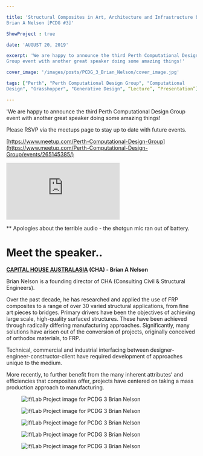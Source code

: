 ```yaml
---

title: 'Structural Composites in Art, Architecture and Infrastructure by
Brian A Nelson [PCDG #3]'

ShowProject : true

date: 'AUGUST 20, 2019'

excerpt: 'We are happy to announce the third Perth Computational Design
Group event with another great speaker doing some amazing things!'

cover_image: '/images/posts/PCDG_3_Brian_Nelson/cover_image.jpg' 

tags: ["Perth", "Perth Computational Design Group", "Computational
Design", "Grasshopper", "Generative Design", “Lecture”, “Presentation”]

---
```


'We are happy to announce the third Perth Computational Design Group
event with another great speaker doing some amazing things!

Please RSVP via the meetups page to stay up to date with future events.

[https://www.meetup.com/Perth-Computational-Design-Group](https://www.meetup.com/Perth-Computational-Design-Group/events/265145385/)

<div >
	<iframe class="VideoMD"  src="https://www.youtube.com/embed/IS8hHBQHwdM" title="If/Lab YouTube Video Player" frameborder="0" allow="accelerometer; autoplay; clipboard-write; encrypted-media; gyroscope; picture-in-picture" allowfullscreen></iframe>
</div>

\*\* Apologies about the terrible audio - the shotgun mic ran out of
battery.

# **Meet the speaker..**

**[<u>CAPITAL HOUSE
AUSTRALASIA</u>](http://www.capitalhouse.com.au/composites/) (CHA) -
Brian A Nelson**

Brian Nelson is a founding director of CHA (Consulting Civil &
Structural Engineers).

Over the past decade, he has researched and applied the use of FRP
composites to a range of over 30 varied structural applications, from
fine art pieces to bridges. Primary drivers have been the objectives of
achieving large scale, high-quality surfaced structures. These have been
achieved through radically differing manufacturing approaches.
Significantly, many solutions have arisen out of the conversion of
projects, originally conceived of orthodox materials, to FRP. 

Technical, commercial and industrial interfacing between
designer-engineer-constructor-client have required development of
approaches unique to the medium.   

More recently, to further benefit from the many inherent attributes’ and
efficiencies that composites offer, projects have centered on taking a
mass production approach to manufacturing. 

<figure  class="mx-auto w-full ">
	<img src="/images/posts/PCDG_3_Brian_Nelson/PCDG_3_Brian_Nelson_2.jpg" class="mx-auto w-full object-cover m-0" alt="if/Lab Project image for PCDG 3 Brian Nelson" />
</figure>

<figure  class="mx-auto w-full ">
	<img src="/images/posts/PCDG_3_Brian_Nelson/PCDG_3_Brian_Nelson_3.jpg" class="mx-auto w-full object-cover m-0" alt="if/Lab Project image for PCDG 3 Brian Nelson" />
</figure>

<figure  class="mx-auto w-full ">
	<img src="/images/posts/PCDG_3_Brian_Nelson/PCDG_3_Brian_Nelson_4.jpg" class="mx-auto w-full object-cover m-0" alt="if/Lab Project image for PCDG 3 Brian Nelson" />
</figure>

<figure  class="mx-auto w-full ">
	<img src="/images/posts/PCDG_3_Brian_Nelson/PCDG_3_Brian_Nelson_5.jpg" class="mx-auto w-full object-cover m-0" alt="if/Lab Project image for PCDG 3 Brian Nelson" />
</figure>

<figure  class="mx-auto w-full ">
	<img src="/images/posts/PCDG_3_Brian_Nelson/PCDG_3_Brian_Nelson_6.jpg" class="mx-auto w-full object-cover m-0" alt="if/Lab Project image for PCDG 3 Brian Nelson" />
</figure>
